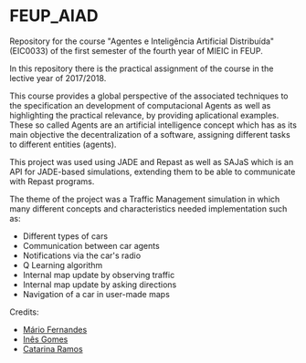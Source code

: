 # FEUP_AIAD
Repository for the course "Agentes e Inteligência Artificial Distribuída" (EIC0033) of the first semester of the fourth year of MIEIC in FEUP.

In this repository there is the practical assignment of the course in the lective year of 2017/2018.

This course provides a global perspective of the associated techniques to the specification an development of computacional Agents as well as highlighting the practical relevance, by providing aplicational examples. These so called Agents are an artificial intelligence concept which has as its main objective the decentralization of a software, assigning different tasks to different entities (agents).

This project was used using JADE and Repast as well as SAJaS which is an API for JADE-based simulations, extending them to be able to communicate with Repast programs.

The theme of the project was a Traffic Management simulation in which many different concepts and characteristics needed implementation such as:
* Different types of cars
* Communication between car agents
* Notifications via the car's radio
* Q Learning algorithm
* Internal map update by observing traffic
* Internal map update by asking directions
* Navigation of a car in user-made maps


Credits:
* [Mário Fernandes](https://github.com/MarioFernandes73)
* [Inês Gomes](https://github.com/inesgomes)
* [Catarina Ramos](https://github.com/catramos96)
